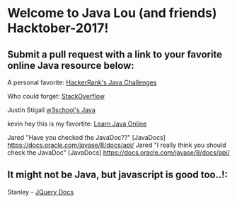 # Welcome to Java Lou (and friends) Hacktober-2017!

## Submit a  pull request with a link to your favorite online Java resource below:

A personal favorite: [HackerRank's Java Challenges](https://www.hackerrank.com/domains/java/java-introduction)

Who could forget: [StackOverflow](stackoverflow.com)

Justin Stigall [w3school's Java](https://www.w3schools.in/java-tutorial/)

kevin hey this is my favortite: [Learn Java Online](http://www.learnjavaonline.org/)

Jared "Have you checked the JavaDoc??" [JavaDocs] https://docs.oracle.com/javase/8/docs/api/
Jared "I really think you should check the JavaDoc" [JavaDocs] https://docs.oracle.com/javase/8/docs/api/

## It might not be Java, but javascript is good too..!:

Stanley - [JQuery Docs](https://api.jquery.com/)
